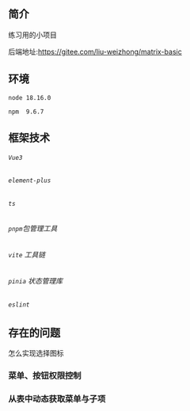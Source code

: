## 简介

练习用的小项目

后端地址:https://gitee.com/liu-weizhong/matrix-basic

## 环境

`node 18.16.0`

`npm  9.6.7`

## 框架技术

###### `Vue3`

###### `element-plus`

###### `ts`

###### `pnpm`包管理工具

###### `vite` 工具链

###### `pinia` 状态管理库

###### `eslint`

## 存在的问题

怎么实现选择图标

### 菜单、按钮权限控制


### 从表中动态获取菜单与子项

